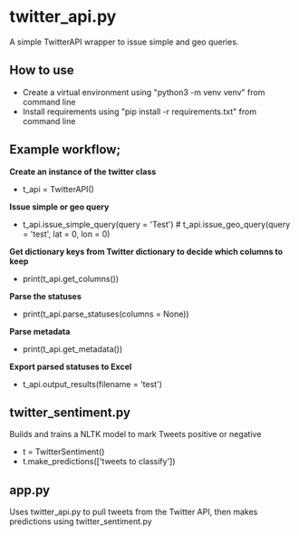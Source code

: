 # twitter_api.py

A simple TwitterAPI wrapper to issue simple and geo queries.

## How to use
- Create a virtual environment using "python3 -m venv venv" from command line
- Install requirements using "pip install -r requirements.txt" from command line

## Example workflow; 

<p><b>Create an instance of the twitter class</b></p>

- t_api = TwitterAPI()

<p><b>Issue simple or geo query</b></p>

- t_api.issue_simple_query(query = 'Test') # t_api.issue_geo_query(query = 'test', lat = 0, lon = 0)

<p><b>Get dictionary keys from Twitter dictionary to decide which columns to keep</b></p>

- print(t_api.get_columns())

<p><b>Parse the statuses</b></p>

- print(t_api.parse_statuses(columns = None))

<p><b>Parse metadata</b></p>

- print(t_api.get_metadata())

<p><b>Export parsed statuses to Excel</b></p>

- t_api.output_results(filename = 'test')



## twitter_sentiment.py

Builds and trains a NLTK model to mark Tweets positive or negative

- t = TwitterSentiment()
- t.make_predictions(['tweets to classify'])

## app.py

Uses twitter_api.py to pull tweets from the Twitter API, then makes predictions using twitter_sentiment.py
